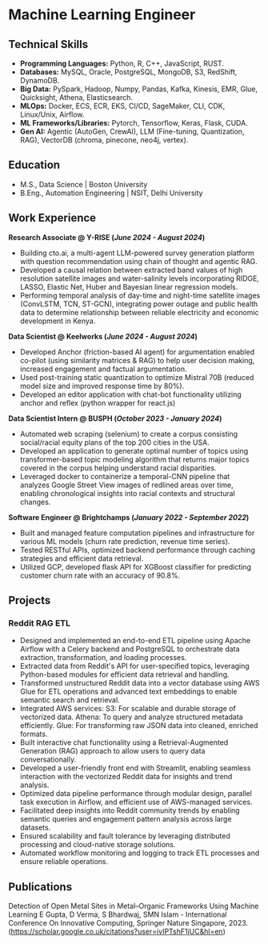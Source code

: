 # Machine Learning Engineer

## Technical Skills
- **Programming Languages:** Python, R, C++, JavaScript, RUST.
- **Databases:** MySQL, Oracle, PostgreSQL, MongoDB, S3, RedShift, DynamoDB.
- **Big Data:** PySpark, Hadoop, Numpy, Pandas, Kafka, Kinesis, EMR, Glue, Quicksight, Athena, Elasticsearch.
- **MLOps:** Docker, ECS, ECR, EKS, CI/CD, SageMaker, CLI, CDK, Linux/Unix, Airflow.
- **ML Frameworks/Libraries:** Pytorch, Tensorflow, Keras, Flask, CUDA.
- **Gen AI:** Agentic (AutoGen, CrewAI), LLM (Fine-tuning, Quantization, RAG), VectorDB (chroma, pinecone, neo4j, vertex).

## Education						       		
- M.S., Data Science	| Boston University 			        		
- B.Eng., Automation Engineering | NSIT, Delhi University

## Work Experience

**Research Associate @ Y-RISE (_June 2024 - August 2024_)**
- Building cto.ai, a multi-agent LLM-powered survey generation platform with question recommendation using chain of thought and agentic RAG.
- Developed a causal relation between extracted band values of high resolution satellite images and water-salinity levels incorporating RIDGE, LASSO, Elastic Net, Huber and Bayesian linear regression models.
- Performing temporal analysis of day-time and night-time satellite images (ConvLSTM,  TCN, ST-GCN), integrating power outage and public health data to determine relationship between reliable electricity and economic development in Kenya.


**Data Scientist @ Keelworks (_June 2024 - August 2024_)**
- Developed Anchor (friction-based AI agent) for argumentation enabled co-pilot (using similarity matrices & RAG) to help user decision making, increased engagement and factual argumentation.
- Used post-training static quantization to optimize Mistral 70B (reduced model size and improved response time by 80%).   
- Developed an editor application with chat-bot functionality utilizing anchor and reflex (python wrapper for react.js)


**Data Scientist Intern @ BUSPH (_October 2023 - January 2024_)**
- Automated web scraping (selenium) to create a corpus consisting social/racial equity plans of the top 200 cities in the USA.
- Developed an application to generate optimal number of topics using transformer-based topic modeling algorithm that returns major topics covered in the corpus helping understand racial disparities.
- Leveraged docker to containerize a temporal-CNN pipeline that analyzes Google Street View images of redlined areas over time, enabling chronological insights into racial contexts and structural changes.


**Software Engineer @ Brightchamps (_January 2022 - September 2022_)**
- Built and managed feature computation pipelines and infrastructure for various ML models (churn rate prediction, revenue time series).
- Tested RESTful APIs, optimized backend performance through caching strategies and efficient data retrieval.
- Utilized GCP, developed flask API for XGBoost classifier for predicting customer churn rate with an accuracy of 90.8%.




## Projects
### Reddit RAG ETL
- Designed and implemented an end-to-end ETL pipeline using Apache Airflow with a Celery backend and PostgreSQL to orchestrate data extraction, transformation, and loading processes.
- Extracted data from Reddit's API for user-specified topics, leveraging Python-based modules for efficient data retrieval and handling.
- Transformed unstructured Reddit data into a vector database using AWS Glue for ETL operations and advanced text embeddings to enable semantic search and retrieval.
- Integrated AWS services:
S3: For scalable and durable storage of vectorized data.
Athena: To query and analyze structured metadata efficiently.
Glue: For transforming raw JSON data into cleaned, enriched formats.
- Built interactive chat functionality using a Retrieval-Augmented Generation (RAG) approach to allow users to query data conversationally.
- Developed a user-friendly front end with Streamlit, enabling seamless interaction with the vectorized Reddit data for insights and trend analysis.
- Optimized data pipeline performance through modular design, parallel task execution in Airflow, and efficient use of AWS-managed services.
- Facilitated deep insights into Reddit community trends by enabling semantic queries and engagement pattern analysis across large datasets.
- Ensured scalability and fault tolerance by leveraging distributed processing and cloud-native storage solutions.
- Automated workflow monitoring and logging to track ETL processes and ensure reliable operations.



## Publications
Detection of Open Metal Sites in Metal–Organic Frameworks Using Machine Learning E Gupta, D Verma, S Bhardwaj, SMN Islam - International Conference On Innovative Computing, Springer Nature Singapore, 2023. (https://scholar.google.co.uk/citations?user=ivIPTshF1jUC&hl=en)
